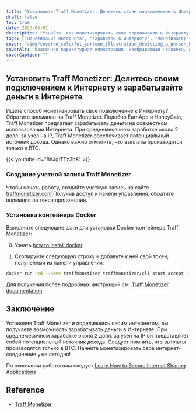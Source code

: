 ```yaml
---
title: "Установите Traff Monetizer: Делитесь своим подключением к Интернету и зарабатывайте деньги в Интернете"
draft: false
toc: true
date: 2023-06-01
description: "Узнайте, как монетизировать свое подключение к Интернету с помощью Traff Monetizer и зарабатывать деньги без особых усилий, предлагая потенциальный поток доходов за счет совместного использования Интернета."
tags: ["монетизация интернета", "заработок в Интернете", "Монетизатор трафика", "совместное подключение к Интернету", "пассивный доход", "Выплаты в BTC", "зарабатывать на дому", "совместное использование интернета", "возможности заработка в Интернете", "зарабатывать с помощью Traff Monetizer", "платформа монетизации", "зарабатывать деньги в интернете", "получение пассивного дохода", "монетизация интернета", "зарабатывать биткоин", "совместное использование неиспользуемого Интернета", "поток доходов в интернете", "Работа с контейнером Docker", "возможность заработка в Интернете", "сеть совместного доступа в Интернет", "заработать с узлом на IP", "заработок в интернете", "Заработок BTC", "доходы от Интернета", "заработок в Интернете", "Учебное пособие по Traff Monetizer", "руководство по монетизации в интернете", "заработок с подключением к Интернету", "Создание учетной записи Traff Monetizer", "Docker-инсталляция Traff Monetizer"]
cover: "/img/cover/A_colorful_cartoon_illustration_depicting_a_person_holding.png"
coverAlt: "Красочная карикатурная иллюстрация, изображающая человека, держащего в руках глобус с сетевыми линиями, соединяющими различные устройства, представляет концепцию совместного использования Интернета и заработка денег."
coverCaption: ""
---
```


## Установить Traff Monetizer: Делитесь своим подключением к Интернету и зарабатывайте деньги в Интернете

Ищете способ монетизировать свое подключение к Интернету? Обратите внимание на Traff Monetizer. Подобно EarnApp и HoneyGain, Traff Monetizer предлагает зарабатывать деньги на совместном использовании Интернета. При среднемесячном заработке около 2 долл. за узел на IP, Traff Monetizer обеспечивает потенциальный источник дохода. Однако важно отметить, что выплаты производятся только в BTC.

{{< youtube id="8hJgITEz3bA" >}}

### Создание учетной записи Traff Monetizer
Чтобы начать работу, создайте учетную запись на сайте [traffmonetizer.com](https://traffmonetizer.com/?aff=242022) Получив доступ к панели управления, обратите внимание на токен приложения.

### Установка контейнера Docker
Выполните следующие шаги для установки Docker-контейнера Traff Monetizer:

0. Узнать [how to install docker](https://simeononsecurity.ch/other/creating-profitable-low-powered-crypto-miners/#installing-docker)

1. Скопируйте следующую строку и добавьте к ней свой токен, полученный из панели управления:
```bash
docker run -td --name traffmonetizer traffmonetizer/cli start accept --token YOUR_TOKEN
```

Для получения более подробных инструкций см. [Traff Monetizer documentation](https://traffmonetizer.com/?aff=242022)


## Заключение

Установив Traff Monetizer и поделившись своим интернетом, вы получаете возможность зарабатывать деньги в Интернете. При среднемесячном заработке около 2 долл. за узел на IP он представляет собой потенциальный источник дохода. Следует помнить, что выплаты производятся только в BTC. Начните монетизировать свое интернет-соединение уже сегодня!

По окончании работы вам следует [Learn How to Secure Internet Sharing Applications](https://simeononsecurity.ch/other/how-to-secure-internet-sharing-applications/)

## Reference

- [Traff Monetizer](https://traffmonetizer.com/?aff=242022)


